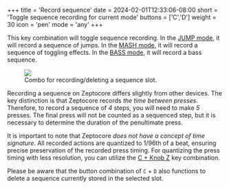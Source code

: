 +++
title = 'Record sequence'
date = 2024-02-01T12:33:06-08:00
short = 'Toggle sequence recording for current mode'
buttons = ['C','D']
weight = 30
icon = 'pen'
mode = 'any'
+++

This key combination will toggle sequence recording. In the [JUMP mode](#mode-jump), it will record a sequence of jumps. In the [MASH mode](#mode-mash), it will record a sequence of toggling effects. In the [BASS mode](#mode-bass), it will record a bass sequence.

<figure class="imgcombo">
<img src="/img/sequence_rec.webp">
<figcaption>Combo for recording/deleting a sequence slot.</figcaption>
</figure>


Recording a sequence on Zeptocore differs slightly from other devices. The key distinction is that Zeptocore records *the time between presses*. Therefore, to record a sequence of *4* steps, you will need to make *5* presses. The final press will not be counted as a sequenced step, but it is necessary to determine the duration of the penultimate press.

It is important to note that Zeptocore *does not have a concept of time signature*. All recorded actions are quantized to 1/96th of a beat, ensuring precise preservation of the recorded press timing. For quantizing the press timing with less resolution, you can utilize the [C + Knob Z](#quantize) key combination.

Please be aware that the button combination of `C` + `D` also functions to delete a sequence currently stored in the selected slot.

